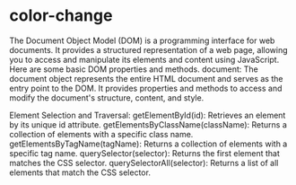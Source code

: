 # color-change


The Document Object Model (DOM) is a programming interface for web documents. It provides a structured representation of a web page, allowing you to access and manipulate its elements and content using JavaScript. Here are some basic DOM properties and methods. document: The document object represents the entire HTML document and serves as the entry point to the DOM. It provides properties and methods to access and modify the document's structure, content, and style.

Element Selection and Traversal:
getElementById(id): Retrieves an element by its unique id attribute.
getElementsByClassName(className): Returns a collection of elements with a specific class name.
getElementsByTagName(tagName): Returns a collection of elements with a specific tag name.
querySelector(selector): Returns the first element that matches the CSS selector.
querySelectorAll(selector): Returns a list of all elements that match the CSS selector.
